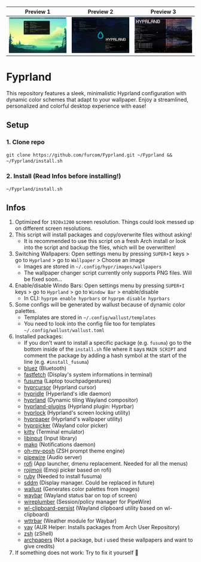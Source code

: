 **Preview 1** | **Preview 2** | **Preview 3**
:-: | :-: | :-:
![alt text](https://github.com/furcom/Fyprland/blob/main/preview_1.png?raw=true)  |  ![alt text](https://github.com/furcom/Fyprland/blob/main/preview_2.png?raw=true)  |  ![alt text](https://github.com/furcom/Fyprland/blob/main/preview_3.png?raw=true)

# Fyprland
This repository features a sleek, minimalistic Hyprland configuration with dynamic color schemes that adapt to your wallpaper. Enjoy a streamlined, personalized and colorful desktop experience with ease!

## Setup

### 1. Clone repo
```
git clone https://github.com/furcom/Fyprland.git ~/Fyprland && ~/Fyprland/install.sh
```

### 2. Install (Read Infos before installing!)
```
~/Fyprland/install.sh
```

## Infos
1. Optimized for `1920x1200` screen resolution. Things could look messed up on different screen resolutions.
2. This script will install packages and copy/overwrite files without asking!  
    - It is recommended to use this script on a fresh Arch install or look into the script and backup the files, which will be overwritten!
3. Switching Wallpapers: Open settings menu by pressing `SUPER+I` keys > go to `Hyprland` > go to `Wallpaper` > Choose an image
    - Images are stored in `~/.config/hypr/images/wallpapers`
    - The wallpaper changer script currently only supports PNG files. Will be fixed soon...
4. Enable/disable Windo Bars: Open settings menu by pressing `SUPER+I` keys > go to `Hyprland` > go to `Window Bar` > enable/disable
    - In CLI: `hyprpm enable hyprbars` or `hyprpm disable hyprbars`
5. Some configs will be generated by wallust because of dynamic color palettes.
    - Templates are stored in `~/.config/wallust/templates`
    - You need to look into the config file too for templates `~/.config/wallust/wallust.toml`
6. Installed packages:
    - If you don't want to install a specific package (e.g. `fusuma`) go to the bottom inside of the `install.sh` file where it says `MAIN SCRIPT` and comment the package by adding a hash symbol at the start of the line (e.g. `#install_fusuma`)
    - [bluez](https://github.com/bluez) (Bluetooth)
    - [fastfetch](https://github.com/fastfetch-cli/fastfetch) (Display's system informations in terminal)
    - [fusuma](https://github.com/iberianpig/fusuma) (Laptop touchpadgestures)
    - [hyprcursor](https://github.com/hyprwm/hyprcursor) (Hyprland cursor)
    - [hypridle](https://github.com/hyprwm/hypridle) (Hyperland's idle daemon)
    - [hyprland](https://github.com/hyprwm/Hyprland) (Dynamic tiling Wayland compositor)
    - [hyprland-plugins](https://github.com/hyprwm/hyprland-plugins) (Hyprland plugin: Hyprbar)
    - [hyprlock](https://github.com/hyprwm/hyprlock) (Hyprland's screen locking utility)
    - [hyprpaper](https://github.com/hyprwm/hyprpaper) (Hyprland's wallpaper utility)
    - [hyprpicker](https://github.com/hyprwm/hyprpicker) (Wayland color picker)
    - [kitty](https://github.com/kovidgoyal/kitty) (Terminal emulator)
    - [libinput](https://github.com/pop-os/libinput) (Input library)
    - [mako](https://github.com/emersion/mako) (Notifications daemon)
    - [oh-my-posh](https://github.com/JanDeDobbeleer/oh-my-posh) (ZSH prompt theme engine)
    - [pipewire](https://github.com/PipeWire/pipewire) (Audio server)
    - [rofi](https://github.com/davatorium/rofi) (App launcher, dmenu replacement. Needed for all the menus)
    - [rojimoji](https://github.com/fdw/rofimoji) (Emoji picker based on rofi)
    - [ruby](https://github.com/ruby/ruby) (Needed to install fusuma)
    - [sddm](https://github.com/sddm/sddm) (Display manager. Could be replaced in future)
    - [wallust](https://codeberg.org/explosion-mental/wallust/) (Generates color palettes from images)
    - [waybar](https://github.com/Alexays/Waybar) (Wayland status bar on top of screen)
    - [wireplumber](https://github.com/PipeWire/wireplumber) (Session/policy manager for PipeWire)
    - [wl-clipboard-persist](https://github.com/Linus789/wl-clip-persist) (Wayland clipboard utility based on wl-clipboard)
    - [wttrbar](https://github.com/bjesus/wttrbar) (Weather module for Waybar)
    - [yay](https://github.com/Jguer/yay) (AUR Helper: Installs packages from Arch User Repository)
    - [zsh](https://github.com/zsh-users/zsh) (zShell)
    - [archpapers](https://github.com/connorslade/ArchPapers?tab=readme-ov-file) (Not a package, but i used these wallpapers and want to give credits)
7. If something does not work: Try to fix it yourself 🫶
